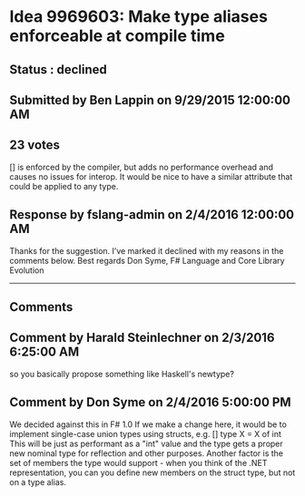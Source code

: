 # Idea 9969603: Make type aliases enforceable at compile time #

## Status : declined

## Submitted by Ben Lappin on 9/29/2015 12:00:00 AM

## 23 votes

[<Measure>] is enforced by the compiler, but adds no performance overhead and causes no issues for interop.
It would be nice to have a similar attribute that could be applied to any type.



## Response by fslang-admin on 2/4/2016 12:00:00 AM

Thanks for the suggestion. I’ve marked it declined with my reasons in the comments below.
Best regards
Don Syme, F# Language and Core Library Evolution

------------------------
## Comments


## Comment by Harald Steinlechner on 2/3/2016 6:25:00 AM
so you basically propose something like Haskell's newtype?


## Comment by Don Syme on 2/4/2016 5:00:00 PM
We decided against this in F# 1.0
If we make a change here, it would be to implement single-case union types using structs, e.g.
[<Struct>]
type X = X of int
This will be just as performant as a "int" value and the type gets a proper new nominal type for reflection and other purposes.
Another factor is the set of members the type would support - when you think of the .NET representation, you can you define new members on the struct type, but not on a type alias.

